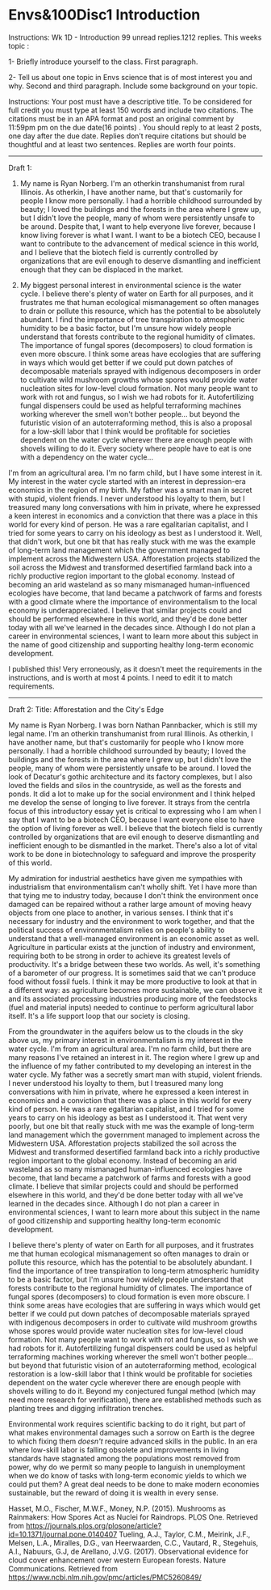 # Envs&100Disc1 Introduction

Instructions:
Wk 1D - Introduction
99 unread replies.1212 replies.
This weeks topic : 

1- Briefly introduce yourself to the class. First paragraph.

2- Tell us about one topic in Envs science that is of most interest you and why. Second and third paragraph. Include some background on your topic.

Instructions: Your post must have a descriptive title. To be considered for full credit you must type at least 150 words and include two citations. The citations must be in an APA format and  post an original comment by 11:59pm pm on the due date(16 points) .  You should reply to at least 2 posts, one day after the due date. Replies don’t require citations but should be thoughtful and at least two sentences. Replies are worth four points.

---
Draft 1:
1. My name is Ryan Norberg.  I'm an otherkin transhumanist from rural Illinois.  As otherkin, I have another name, but that's customarily for people I know more personally.  I had a horrible childhood surrounded by beauty; I loved the buildings and the forests in the area where I grew up, but I didn't love the people, many of whom were persistently unsafe to be around.  Despite that, I want to help everyone live forever, because I know living forever is what I want.  I want to be a biotech CEO, because I want to contribute to the advancement of medical science in this world, and I believe that the biotech field is currently controlled by organizations that are evil enough to deserve dismantling and inefficient enough that they can be displaced in the market.

2. My biggest personal interest in environmental science is the water cycle.  I believe there's plenty of water on Earth for all purposes, and it frustrates me that human ecological mismanagement so often manages to drain or pollute this resource, which has the potential to be absolutely abundant.  I find the importance of tree transpiration to atmospheric humidity to be a basic factor, but I'm unsure how widely people understand that forests contribute to the regional humidity of climates.  The importance of fungal spores (decomposers) to cloud formation is even more obscure.  I think some areas have ecologies that are suffering in ways which would get better if we could put down patches of decomposable materials sprayed with indigenous decomposers in order to cultivate wild mushroom growths whose spores would provide water nucleation sites for low-level cloud formation.  Not many people want to work with rot and fungus, so I wish we had robots for it.  Autofertilizing fungal dispensers could be used as helpful terraforming machines working wherever the smell won't bother people... but beyond the futuristic vision of an autoterraforming method, this is also a proposal for a low-skill labor that I think would be profitable for societies dependent on the water cycle wherever there are enough people with shovels willing to do it.  Every society where people have to eat is one with a dependency on the water cycle...

I'm from an agricultural area.  I'm no farm child, but I have some interest in it.  My interest in the water cycle started with an interest in depression-era economics in the region of my birth.  My father was a smart man in secret with stupid, violent friends.  I never understood his loyalty to them, but I treasured many long conversations with him in private, where he expressed a keen interest in economics and a conviction that there was a place in this world for every kind of person.  He was a rare egalitarian capitalist, and I tried for some years to carry on his ideology as best as I understood it.  Well, that didn't work, but one bit that has really stuck with me was the example of long-term land management which the government managed to implement across the Midwestern USA.  Afforestation projects stabilized the soil across the Midwest and transformed desertified farmland back into a richly productive region important to the global economy.  Instead of becoming an arid wasteland as so many mismanaged human-influenced ecologies have become, that land became a patchwork of farms and forests with a good climate where the importance of environmentalism to the local economy is underappreciated.  I believe that similar projects could and should be performed elsewhere in this world, and they'd be done better today with all we've learned in the decades since.  Although I do not plan a career in environmental sciences, I want to learn more about this subject in the name of good citizenship and supporting healthy long-term economic development.

I published this!  Very erroneously, as it doesn't meet the requirements in the instructions, and is worth at most 4 points.  I need to edit it to match requirements.

---
Draft 2:
Title:  Afforestation and the City's Edge

My name is Ryan Norberg.  I was born Nathan Pannbacker, which is still my legal name.  I'm an otherkin transhumanist from rural Illinois.  As otherkin, I have another name, but that's customarily for people who I know more personally.  I had a horrible childhood surrounded by beauty; I loved the buildings and the forests in the area where I grew up, but I didn't love the people, many of whom were persistently unsafe to be around.  I loved the look of Decatur's gothic architecture and its factory complexes, but I also loved the fields and silos in the countryside, as well as the forests and ponds.  It did a lot to make up for the social environment and I think helped me develop the sense of longing to live forever.  It strays from the centrla focus of this introductory essay yet is critical to expressing who I am when I say that I want to be a biotech CEO, because I want everyone else to have the option of living forever as well.  I believe that the biotech field is currently controlled by organizations that are evil enough to deserve dismantling and inefficient enough to be dismantled in the market.  There's also a lot of vital work to be done in biotechnology to safeguard and improve the prosperity of this world.

My admiration for industrial aesthetics have given me sympathies with industrialism that environmentalism can't wholly shift.  Yet I have more than that tying me to industry today, because I don't think the environment once damaged can be repaired without a rather large amount of moving heavy objects from one place to another, in various senses.  I think that it's necessary for industry and the environment to work together, and that the political success of environmentalism relies on people's ability to understand that a well-managed environment is an economic asset as well.  Agriculture in particular exists at the junction of industry and environment, requiring both to be strong in order to achieve its greatest levels of productivity.  It's a bridge between these two worlds.  As well, it's something of a barometer of our progress.  It is sometimes said that we can't produce food without fossil fuels.  I think it may be more productive to look at that in a different way: as agriculture becomes more sustainable, we can observe it and its associated processing industries producing more of the feedstocks (fuel and material inputs) needed to continue to perform agricultural labor itself.  It's a life support loop that our society is closing.

From the groundwater in the aquifers below us to the clouds in the sky above us, my primary interest in environmentalism is my interest in the water cycle.  I'm from an agricultural area.  I'm no farm child, but there are many reasons I've retained an interest in it.  The region where I grew up and the influence of my father contributed to my developing an interest in the water cycle.  My father was a secretly smart man with stupid, violent friends.  I never understood his loyalty to them, but I treasured many long conversations with him in private, where he expressed a keen interest in economics and a conviction that there was a place in this world for every kind of person.  He was a rare egalitarian capitalist, and I tried for some years to carry on his ideology as best as I understood it.  That went very poorly, but one bit that really stuck with me was the example of long-term land management which the government managed to implement across the Midwestern USA.  Afforestation projects stabilized the soil across the Midwest and transformed desertified farmland back into a richly productive region important to the global economy.  Instead of becoming an arid wasteland as so many mismanaged human-influenced ecologies have become, that land became a patchwork of farms and forests with a good climate.  I believe that similar projects could and should be performed elsewhere in this world, and they'd be done better today with all we've learned in the decades since.  Although I do not plan a career in environmental sciences, I want to learn more about this subject in the name of good citizenship and supporting healthy long-term economic development.

I believe there's plenty of water on Earth for all purposes, and it frustrates me that human ecological mismanagement so often manages to drain or pollute this resource, which has the potential to be absolutely abundant.  I find the importance of tree transpiration to long-term atmospheric humidity to be a basic factor, but I'm unsure how widely people understand that forests contribute to the regional humidity of climates.  The importance of fungal spores (decomposers) to cloud formation is even more obscure.  I think some areas have ecologies that are suffering in ways which would get better if we could put down patches of decomposable materials sprayed with indigenous decomposers in order to cultivate wild mushroom growths whose spores would provide water nucleation sites for low-level cloud formation.  Not many people want to work with rot and fungus, so I wish we had robots for it.  Autofertilizing fungal dispensers could be used as helpful terraforming machines working wherever the smell won't bother people... but beyond that futuristic vision of an autoterraforming method, ecological restoration is a low-skill labor that I think would be profitable for societies dependent on the water cycle wherever there are enough people with shovels willing to do it.  Beyond my conjectured fungal method (which may need more research for verification), there are established methods such as planting trees and digging infiltration trenches.

Environmental work requires scientific backing to do it right, but part of what makes environmental damages such a sorrow on Earth is the degree to which fixing them *doesn't* require advanced skills in the public.  In an era where low-skill labor is falling obsolete and improvements in living standards have stagnated among the populations most removed from power, why do we permit so many people to languish in unemployment when we do know of tasks with long-term economic yields to which we could put them?  A great deal needs to be done to make modern economies sustainable, but the reward of doing it is wealth in every sense.

Hasset, M.O., Fischer, M.W.F., Money, N.P. (2015). Mushrooms as Rainmakers: How Spores Act as Nuclei for Raindrops. PLOS One.  Retrieved from https://journals.plos.org/plosone/article?id=10.1371/journal.pone.0140407
Tueling, A.J., Taylor, C.M., Meirink, J.F., Melsen, L.A., Miralles, D.G., van Heerwaarden, C.C., Vautard, R., Stegehuis, A.I., Nabuurs, G.J, de Arellano, J.V.G. (2017). Observational evidence for cloud cover enhancement over western European forests. Nature Communications. Retrieved from https://www.ncbi.nlm.nih.gov/pmc/articles/PMC5260849/